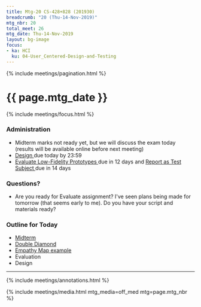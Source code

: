 ```yaml
---
title: Mtg-20 CS-428+828 (201930)
breadcrumb: "20 (Thu-14-Nov-2019)"
mtg_nbr: 20
total_meet: 26
mtg_date: Thu-14-Nov-2019
layout: bg-image
focus:
- ka: HCI
  ku: 04-User_Centered-Design-and-Testing
---
```

{% include meetings/pagination.html %}
<div class="card">
  <h1 class="card-header text-center">{{ page.mtg_date }}</h1>
  <div class="card-body">

{% include meetings/focus.html %}

<h3>Administration</h3>
<ul>
  <li>
    Midterm marks not ready yet, but we will discuss the exam today (results will be available online before next meeting)
  </li>
  <li>
    <a target="_blank" {%comment%}_{%endcomment%}
    href="{{ "/teaching/CS-428+828/?asgn=P_DES" | relative_url}}">
      Design
    </a>
    due today by 23:59
  </li>
  <li>
    <a target="_blank" {%comment%}_{%endcomment%}
    href="{{ "/teaching/CS-428+828/?asgn=P_LOFI" | relative_url}}">
      Evaluate Low-Fidelity Prototypes
    </a>
    due in 12 days and
    <a target="_blank" {%comment%}_{%endcomment%}
    href="{{ "/teaching/CS-428+828/?asgn=I_RATS" | relative_url}}">
      Report as Test Subject
    </a>
    due in 14 days
  </li>
</ul>

<h3>Questions?</h3>
<ul>
  <li>
    Are you ready for Evaluate assignment? I've seen plans being made for tomorrow (that seems early to me). Do you have your script and materials ready?
  </li>
</ul>

<h3>Outline for Today</h3>
<ul>
  <li>
    <a target="_blank" {%comment%}_{%endcomment%}
    href="../exams.html">
      Midterm
    </a>
  </li>
  <li>
    <a target="_blank" {%comment%}_{%endcomment%}
    href="https://www.designcouncil.org.uk/sites/default/files/asset/document/Double%20Diamond%20Model%202019.pdf">
      Double Diamond
    </a>
  </li>
  <li>
    <a target="_blank" {%comment%}_{%endcomment%}
    href="https://media.nngroup.com/media/editor/2017/12/14/screen-shot-2017-12-14-at-55628-pm.png">
      Empathy Map example
    </a>
  </li>
  <li>
    Evaluation
  </li>
  <li>
    Design
  </li>
</ul>
<hr/>
{% include meetings/annotations.html %}

{% include meetings/media.html mtg_media=off_med mtg=page.mtg_nbr %}

